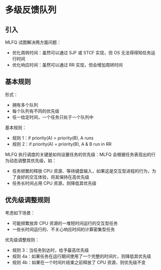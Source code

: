 # 多级反馈队列

## 引入

MLFQ 试图解决两方面问题：

* 优化周转时间：虽然可以通过 SJF 或 STCF 实现，但 OS 无法得得知任务运行时间
* 优化响应时间：虽然可以通过 RR 实现，但会增加周转时间

## 基本规则

形式：

* 拥有多个队列
* 每个队列有不同的优先级
* 任一给定时间，一个任务只处于一个队列中

基本规则：

* 规则 1：if priority(A) > priority(B), A runs
* 规则 2：if priority(A) = priority(B), A & B run in RR

MLFQ 执行调度的关键是如何设置任务的优先级：MLFQ 会根据任务表现出的行为动态调整其优先级，如：

* 任务频繁的释放 CPU 资源、等待键盘输入，如果这是交互型进程的行为，为了良好的交互体验，将其保持在高优先级
* 任务长时间占用 CPU 资源，则降低其优先级

## 优先级调整规则

考虑如下场景：

* 可能频繁放弃 CPU 资源的一堆短时间运行的交互型任务
* 一些长时间运行的、不关心响应时间的计算密集型任务

优先级调整规则：

* 规则 3：当任务到达时，给予最高优先级
* 规则 4a：如果任务在运行期间使用了一个完整的时间片，则降低其优先级
* 规则 4b：如果在一个时间片结束之前释放了 CPU 资源，则优先级不变